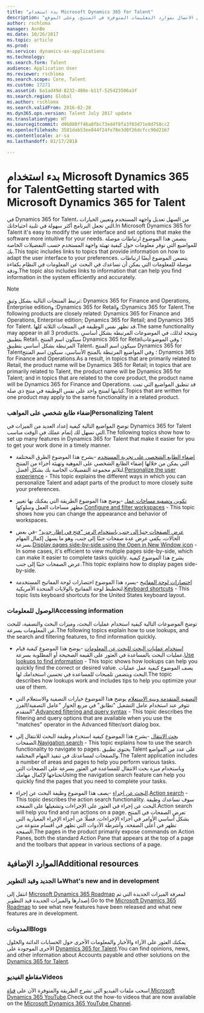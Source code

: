 ```yaml
---
title: "بدء استخدام Microsoft Dynamics 365 for Talent"
description: "يوفر هذا الموضوع معلومات حول كيفية تهيئة واجهة المستخدم حسب التفضيلات الخاصة بك، بالإضافة إلى الاتصال بموارد التعليمات المتوفرة في المنتج، وعلى الموقع docs.microsoft.com."
author: rschloma
manager: AnnBe
ms.date: 10/26/2017
ms.topic: article
ms.prod: 
ms.service: dynamics-ax-applications
ms.technology: 
ms.search.form: Talent
audience: Application User
ms.reviewer: rschloma
ms.search.scope: Core, Talent
ms.custom: 17271
ms.assetid: ba1ad49d-8232-400e-b11f-525423506a3f
ms.search.region: Global
ms.author: rschloma
ms.search.validFrom: 2016-02-28
ms.dyn365.ops.version: Talent July 2017 update
ms.translationtype: HT
ms.sourcegitcommit: d9b080ff46a0fbc73ed4f8fa3f03d71e9d758cc2
ms.openlocfilehash: 3581dab53ee044f24fe78e3d0f26dcfcc90d2167
ms.contentlocale: ar-sa
ms.lasthandoff: 01/17/2018

---
```

# <a name="getting-started-with-microsoft-dynamics-365-for-talent"></a><span data-ttu-id="9b208-103">بدء استخدام Microsoft Dynamics 365 for Talent</span><span class="sxs-lookup"><span data-stu-id="9b208-103">Getting started with Microsoft Dynamics 365 for Talent</span></span>
<span data-ttu-id="9b208-104">في Dynamics 365 for Talent، من السهل تعديل واجهة المستخدم وتعيين الخيارات التي تجعل البرنامج أكثر سهولة في تلبية احتياجاتك.</span><span class="sxs-lookup"><span data-stu-id="9b208-104">In Microsoft Dynamics 365 for Talent it's easy to modify the user interface and set options that make the software more intuitive for your needs.</span></span> <span data-ttu-id="9b208-105">يتضمن هذا الموضوع ارتباطات موصلة للمواضيع التي توفر معلومات حول كيفية تهيئة واجهة المستخدم حسب التفضيلات الخاصة بك.</span><span class="sxs-lookup"><span data-stu-id="9b208-105">This topic includes links to topics that provide information on how to adapt the user interface to your preferences.</span></span> <span data-ttu-id="9b208-106">يتضمن الموضوع أيضًا ارتباطات موصلة للمعلومات التي يمكن أن تساعدك في البحث عن المعلومات في النظام بكفاءة ودقة.</span><span class="sxs-lookup"><span data-stu-id="9b208-106">The topic also includes links to information that can help you find information in the system efficiently and accurately.</span></span> 

> [!NOTE] 
> <span data-ttu-id="9b208-107">ترتبط المنتجات التالية بشكل وثيق: Dynamics 365 for Finance and Operations, Enterprise edition؛ وDynamics 365 for Retail؛ وDynamics 365 for Talent.</span><span class="sxs-lookup"><span data-stu-id="9b208-107">The following products are closely related: Dynamics 365 for Finance and Operations, Enterprise edition; Dynamics 365 for Retail; and Dynamics 365 for Talent.</span></span> <span data-ttu-id="9b208-108">قد تظهر نفس الوظيفة في المنتجات الثلاثة كلها.</span><span class="sxs-lookup"><span data-stu-id="9b208-108">The same functionality may appear in all 3 products.</span></span> <span data-ttu-id="9b208-109">ونتيجة لذلك، في الموضوعات المرتبطة بشكل أساسي بتطبيق Retail، سيكون اسم المنتج Dynamics 365 for Retail؛ وفي الموضوعات المرتبطة بشكل أساسي بتطبيق Talent، سيكون اسم المنتج Dynamics 365 for Talent؛ وفي المواضيع المرتبطة بالمنتج الأساسي، سيكون اسم المنتج Dynamics 365 for Finance and Operations.</span><span class="sxs-lookup"><span data-stu-id="9b208-109">As a result, in topics that are primarily related to Retail, the product name will be Dynamics 365 for Retail; in topics that are primarily related to Talent, the product name will be Dynamics 365 for Talent; and in topics that are related to the core product, the product name will be Dynamics 365 for Finance and Operations.</span></span> <span data-ttu-id="9b208-110">قد تنطبق المواضيع التي تمت كتابتها لمنتج واحد على نفس الوظيفة في منتج ذي صلة.</span><span class="sxs-lookup"><span data-stu-id="9b208-110">Topics that are written for one product may apply to the same functionality in a related product.</span></span>

### <a name="personalizing-talent"></a><span data-ttu-id="9b208-111">إضفاء طابع شخصي على المواهب</span><span class="sxs-lookup"><span data-stu-id="9b208-111">Personalizing Talent</span></span> 
<span data-ttu-id="9b208-112">توضح المواضيع التالية كيفية إعداد العديد من الميزات في Dynamics 365 for Talent التي تسهل لك إتمام عملك في الوقت مناسب.</span><span class="sxs-lookup"><span data-stu-id="9b208-112">The following topics show how to set up many features in Dynamics 365 for Talent that make it easier for you to get your work done in a timely manner.</span></span> 

-   <span data-ttu-id="9b208-113">[إضفاء الطابع الشخصي على تجربة المستخدم](../fin-and-ops/get-started/personalize-user-experience.md) -يشرح هذا الموضوع الطرق المختلفة التي يمكن من خلالها إضفاء الطابع الشخصي على الموهبة وتهيئة أجزاء من المنتج لتلائم مجموعة التفضيلات الخاصة بك بشكل أفضل.</span><span class="sxs-lookup"><span data-stu-id="9b208-113">[Personalize the user experience](../fin-and-ops/get-started/personalize-user-experience.md) - This topic explains the different ways in which you can personalize Talent and adapt parts of the product to more closely suite your preferences.</span></span>

-   <span data-ttu-id="9b208-114">[تكوين وتصفية مساحات عمل](../fin-and-ops/get-started/configure-filter-workspaces.md) -يوضح هذا الموضوع الطريقة التي يمكنك بها تغيير مظهر مساحات العمل وسلوكها.</span><span class="sxs-lookup"><span data-stu-id="9b208-114">[Configure and filter workspaces](../fin-and-ops/get-started/configure-filter-workspaces.md) - This topic shows how you can change the appearance and behavior of workspaces.</span></span>

-   <span data-ttu-id="9b208-115">[عرض الصفحات جنبا إلى جنب باستخدام الرمز "فتح في إطار جديد"](../fin-and-ops/get-started/display-pages-side-by-side.md) -في بعض الحالات، يكفي عرض عدة صفحات جنبًا إلى جنب، وهو ما يسهل إكمال المهام بسرعة.</span><span class="sxs-lookup"><span data-stu-id="9b208-115">[Display pages side-by-side using the Open in New Window icon](../fin-and-ops/get-started/display-pages-side-by-side.md) - In some cases, it's efficient to view multiple pages side-by-side, which can make it easier to complete tasks quickly.</span></span> <span data-ttu-id="9b208-116">يشرح هذا الموضوع كيفية عرض الصفحات جنبًا إلى جنب.</span><span class="sxs-lookup"><span data-stu-id="9b208-116">This topic explains how to display pages side-by-side.</span></span> 

-   <span data-ttu-id="9b208-117">[اختصارات لوحة المفاتيح](../fin-and-ops/get-started/shortcut-keys.md) -يسرد هذا الموضوع اختصارات لوحة المفاتيح المستخدمة لتخطيط لوحة المفاتيح بالولايات المتحدة الأمريكية.</span><span class="sxs-lookup"><span data-stu-id="9b208-117">[Keyboard shortcuts](../fin-and-ops/get-started/shortcut-keys.md) - This topic lists keyboard shortcuts for the United States keyboard layout.</span></span> 

### <a name="accessing-information"></a><span data-ttu-id="9b208-118">الوصول للمعلومات</span><span class="sxs-lookup"><span data-stu-id="9b208-118">Accessing information</span></span>
<span data-ttu-id="9b208-119">توضح الموضوعات التالية كيفية استخدام عمليات البحث، وميزات البحث والتصفية، للبحث عن المعلومات بسرعة.</span><span class="sxs-lookup"><span data-stu-id="9b208-119">The following topics explain how to use lookups, and the search and filtering features, to find information quickly.</span></span> 

-   <span data-ttu-id="9b208-120">[استخدام عمليات البحث للبحث عن المعلومات](../fin-and-ops/get-started/use-lookups-to-find-information.md) -يوضح هذا الموضوع كيفية قيام عمليات البحث بالمساعدة في العثور على القيمة الصحيحة أو المطلوبة بسرعة.</span><span class="sxs-lookup"><span data-stu-id="9b208-120">[Use lookups to find information](../fin-and-ops/get-started/use-lookups-to-find-information.md) - This topic shows how lookups can help you quickly find the correct or desired value.</span></span> <span data-ttu-id="9b208-121">يصف الموضوع كيفية عمل عمليات البحث ويتضمن تلميحات للمساعدة في تحسين استخدامك لها.</span><span class="sxs-lookup"><span data-stu-id="9b208-121">The topic describes how lookups work and includes tips to help you optimize your use of them.</span></span>

-   <span data-ttu-id="9b208-122">[التصفية المتقدمة وبنية الاستعلام](../fin-and-ops/get-started/advanced-filtering-query-options.md) يوضح هذا الموضوع خيارات التصفية والاستعلام التي تتوفر عند استخدام عامل التشغيل "تطابق" في مربع الحوار "عامل التصفية/الفرز المتقدم".</span><span class="sxs-lookup"><span data-stu-id="9b208-122">[Advanced filtering and query syntax](../fin-and-ops/get-started/advanced-filtering-query-options.md) - This topic describes the filtering and query options that are available when you use the "matches" operator in the Advanced filter/sort dialog box.</span></span>

-   <span data-ttu-id="9b208-123">[بحث الانتقال](../fin-and-ops/get-started/navigation-search.md) -يشرح هذا الموضوع كيفية استخدام وظيفة البحث للانتقال إلى الصفحات.</span><span class="sxs-lookup"><span data-stu-id="9b208-123">[Navigation search](../fin-and-ops/get-started/navigation-search.md) - This topic explains how to use the search functionality to navigate to pages.</span></span> <span data-ttu-id="9b208-124">يحتوي تطبيق Talent على عدد من المواضع والصفحات لمساعدتك في تنفيذ المهام المختلفة.</span><span class="sxs-lookup"><span data-stu-id="9b208-124">The Talent application includes a number of areas and pages to help you perform various tasks.</span></span> <span data-ttu-id="9b208-125">وباستخدام ميزة بحث الانتقال للمساعدة في العثور بسرعة على الصفحات التي تحتاجها لإكمال مهامك‬</span><span class="sxs-lookup"><span data-stu-id="9b208-125">Using the navigation search feature can help you quickly find the pages that you need to complete your tasks.</span></span> 

-   <span data-ttu-id="9b208-126">[البحث عن إجراء](../fin-and-ops/get-started/action-search.md) -يصف هذا الموضوع وظيفة البحث عن إجراء.</span><span class="sxs-lookup"><span data-stu-id="9b208-126">[Action search](../fin-and-ops/get-started/action-search.md) - This topic describes the action search functionality.</span></span> <span data-ttu-id="9b208-127">سوف تساعدك وظيفة البحث عن إجراء في العثور على الإجراءات وتشغيلها على الصفحة.</span><span class="sxs-lookup"><span data-stu-id="9b208-127">Action search will help you find and run actions on a page.</span></span> <span data-ttu-id="9b208-128">تعرض الصفحات في المنتج بشكل أساسي الأوامر في أجزاء الإجراءات، فضلًا عن أجزاء الإجراء المعيارية التي تظهر في أعلى الصفحة، وأشرطة الأدوات التي تظهر في أقسام متنوعة من الصفحة.</span><span class="sxs-lookup"><span data-stu-id="9b208-128">The pages in the product primarily expose commands on Action Panes, both the standard Action Pane that appears at the top of a page and the toolbars that appear in various sections of a page.</span></span>

## <a name="additional-resources"></a><span data-ttu-id="9b208-129">الموارد الإضافية</span><span class="sxs-lookup"><span data-stu-id="9b208-129">Additional resources</span></span>

### <a name="whats-new-and-in-development"></a><span data-ttu-id="9b208-130">ما الجديد وقيد التطوير</span><span class="sxs-lookup"><span data-stu-id="9b208-130">What's new and in development</span></span>
<span data-ttu-id="9b208-131">انتقل إلى [Microsoft Dynamics 365 Roadmap](https://roadmap.dynamics.com/#application=c6ae025f-e42a-e711-810d-3863bb363e80) لمعرفة الميزات الجديدة التي تم إصدارها والميزات الجديدة قيد التطوير.</span><span class="sxs-lookup"><span data-stu-id="9b208-131">Go to the [Microsoft Dynamics 365 Roadmap](https://roadmap.dynamics.com/#application=c6ae025f-e42a-e711-810d-3863bb363e80) to see what new features have been released and what new features are in development.</span></span>

### <a name="blogs"></a><span data-ttu-id="9b208-132">المدونات</span><span class="sxs-lookup"><span data-stu-id="9b208-132">Blogs</span></span>
<span data-ttu-id="9b208-133">يمكنك العثور على الآراء واﻷخبار والمعلومات الأخرى حول الحسابات الدائنة والحلول الأخرى الموجودة على [Dynamics 365 for Talent](https://community.dynamics.com/enterprise/b/dynamics365fortalent).</span><span class="sxs-lookup"><span data-stu-id="9b208-133">You can find opinions, news, and other information about Accounts payable and other solutions on the [Dynamics 365 for Talent](https://community.dynamics.com/enterprise/b/dynamics365fortalent).</span></span> 

### <a name="videos"></a><span data-ttu-id="9b208-134">مقاطع الفيديو</span><span class="sxs-lookup"><span data-stu-id="9b208-134">Videos</span></span>
<span data-ttu-id="9b208-135">اسحب ملفات الفيديو‬ التي تشرح الطريقة‬ والمتوفرة الآن على [قناة Microsoft Dynamics 365 YouTube](https://www.youtube.com/channel/UCJGCg4rB3QSs8y_1FquelBQ).</span><span class="sxs-lookup"><span data-stu-id="9b208-135">Check out the how-to videos that are now available on the [Microsoft Dynamics 365 YouTube Channel](https://www.youtube.com/channel/UCJGCg4rB3QSs8y_1FquelBQ).</span></span>


